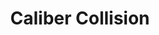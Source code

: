 ---
title: "Caliber Collision"
url: /indianapolis/caliber-collision-rockville-road/
shop: Autowerkstatt
---